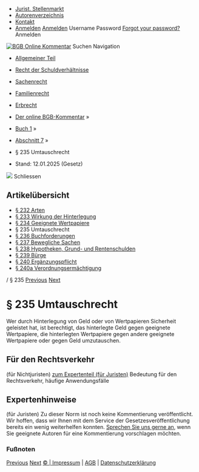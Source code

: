   * [Jurist. Stellenmarkt](https://bgb.kommentar.de/Buch-1/Abschnitt-7/</job-board> "Jurist. Stellenmarkt")
  * [Autorenverzeichnis](https://bgb.kommentar.de/Buch-1/Abschnitt-7/</Autorenverzeichnis> "Autorenverzeichnis")
  * [Kontakt](https://bgb.kommentar.de/Buch-1/Abschnitt-7/</Kontakt>)
  * [Anmelden](https://bgb.kommentar.de/Buch-1/Abschnitt-7/<#login> "show login form") [Anmelden](https://bgb.kommentar.de/Buch-1/Abschnitt-7/<#> "hide login form") Username Password
[Forgot your password?](https://bgb.kommentar.de/Buch-1/Abschnitt-7/</user/forgotpassword>) Anmelden 


[![BGB Online Kommentar](https://bgb.kommentar.de/extension/bgb/design/bgb/images/logo.png)](https://bgb.kommentar.de/Buch-1/Abschnitt-7/</> "BGB Online Kommentar")
Suchen
Navigation
  * [Allgemeiner Teil](https://bgb.kommentar.de/Buch-1/Abschnitt-7/</Buch-1>)
  * [Recht der Schuldverhältnisse](https://bgb.kommentar.de/Buch-1/Abschnitt-7/</Buch-2>)
  * [Sachenrecht](https://bgb.kommentar.de/Buch-1/Abschnitt-7/</Buch-3>)
  * [Familienrecht](https://bgb.kommentar.de/Buch-1/Abschnitt-7/</Buch-4>)
  * [Erbrecht](https://bgb.kommentar.de/Buch-1/Abschnitt-7/</Buch-5>)


  * [Der online BGB-Kommentar](https://bgb.kommentar.de/Buch-1/Abschnitt-7/</>) »
  * [Buch 1](https://bgb.kommentar.de/Buch-1/Abschnitt-7/</Buch-1>) »
  * [Abschnitt 7](https://bgb.kommentar.de/Buch-1/Abschnitt-7/</Buch-1/Abschnitt-7>) »
  * § 235 Umtauschrecht 
  * Stand: 12.01.2025 (Gesetz) 


![](https://vg01.met.vgwort.de/na/1c9909529ead4f509072c06d9081a7d5)
Schliessen 
## Artikelübersicht
  * [ § 232 Arten ](https://bgb.kommentar.de/Buch-1/Abschnitt-7/</Buch-1/Abschnitt-7/Arten>)
  * [ § 233 Wirkung der Hinterlegung ](https://bgb.kommentar.de/Buch-1/Abschnitt-7/</Buch-1/Abschnitt-7/Wirkung-der-Hinterlegung>)
  * [ § 234 Geeignete Wertpapiere ](https://bgb.kommentar.de/Buch-1/Abschnitt-7/</Buch-1/Abschnitt-7/Geeignete-Wertpapiere>)
  * § 235 Umtauschrecht 
  * [ § 236 Buchforderungen ](https://bgb.kommentar.de/Buch-1/Abschnitt-7/</Buch-1/Abschnitt-7/Buchforderungen>)
  * [ § 237 Bewegliche Sachen ](https://bgb.kommentar.de/Buch-1/Abschnitt-7/</Buch-1/Abschnitt-7/Bewegliche-Sachen>)
  * [ § 238 Hypotheken, Grund- und Rentenschulden ](https://bgb.kommentar.de/Buch-1/Abschnitt-7/</Buch-1/Abschnitt-7/Hypotheken-Grund-und-Rentenschulden>)
  * [ § 239 Bürge ](https://bgb.kommentar.de/Buch-1/Abschnitt-7/</Buch-1/Abschnitt-7/Buerge>)
  * [ § 240 Ergänzungspflicht ](https://bgb.kommentar.de/Buch-1/Abschnitt-7/</Buch-1/Abschnitt-7/Ergaenzungspflicht>)
  * [ § 240a Verordnungsermächtigung ](https://bgb.kommentar.de/Buch-1/Abschnitt-7/</Buch-1/Abschnitt-7/Verordnungsermaechtigung>)


/ § 235 
[Previous](https://bgb.kommentar.de/Buch-1/Abschnitt-7/</Buch-1/Abschnitt-7/Geeignete-Wertpapiere> "§ 234 Geeignete Wertpapiere") [Next](https://bgb.kommentar.de/Buch-1/Abschnitt-7/</Buch-1/Abschnitt-7/Buchforderungen> "§ 236 Buchforderungen")
# § 235 Umtauschrecht
Wer durch Hinterlegung von Geld oder von Wertpapieren Sicherheit geleistet hat, ist berechtigt, das hinterlegte Geld gegen geeignete Wertpapiere, die hinterlegten Wertpapiere gegen andere geeignete Wertpapiere oder gegen Geld umzutauschen.
## Für den Rechtsverkehr 
(für Nichtjuristen)
[zum Expertenteil (für Juristen)](https://bgb.kommentar.de/Buch-1/Abschnitt-7/<#expertenhinweise>)
Bedeutung für den Rechtsverkehr, häufige Anwendungsfälle
## Expertenhinweise
(für Juristen)
Zu dieser Norm ist noch keine Kommentierung veröffentlicht. Wir hoffen, dass wir Ihnen mit dem Service der Gesetzesveröffentlichung bereits ein wenig weiterhelfen konnten. [Sprechen Sie uns gerne an](https://bgb.kommentar.de/Buch-1/Abschnitt-7/</Kontakt>), wenn Sie geeignete Autoren für eine Kommentierung vorschlagen möchten. 
### Fußnoten
[Previous](https://bgb.kommentar.de/Buch-1/Abschnitt-7/</Buch-1/Abschnitt-7/Geeignete-Wertpapiere> "§ 234 Geeignete Wertpapiere") [Next](https://bgb.kommentar.de/Buch-1/Abschnitt-7/</Buch-1/Abschnitt-7/Buchforderungen> "§ 236 Buchforderungen")
[© | Impressum](https://bgb.kommentar.de/Buch-1/Abschnitt-7/</Kontakt>) | [AGB](https://bgb.kommentar.de/Buch-1/Abschnitt-7/</AGB>) | [Datenschutzerklärung](https://bgb.kommentar.de/Buch-1/Abschnitt-7/</Datenschutzerklaerung-fuer-Leser>)
